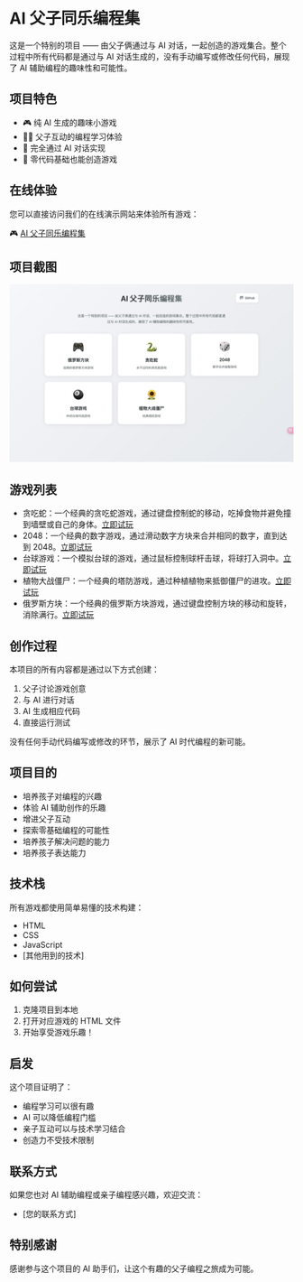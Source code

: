 # AI 父子同乐编程集

这是一个特别的项目 —— 由父子俩通过与 AI 对话，一起创造的游戏集合。整个过程中所有代码都是通过与 AI 对话生成的，没有手动编写或修改任何代码，展现了 AI 辅助编程的趣味性和可能性。

## 项目特色

- 🎮 纯 AI 生成的趣味小游戏
- 👨‍👦 父子互动的编程学习体验
- 🤖 完全通过 AI 对话实现
- 🎯 零代码基础也能创造游戏

## 在线体验

您可以直接访问我们的在线演示网站来体验所有游戏：

🎮 [AI 父子同乐编程集](https://ai-games-rho.vercel.app/)

## 项目截图

![AI父子同乐编程集首页截图](screenshots/homepage.png)

## 游戏列表

- 贪吃蛇：一个经典的贪吃蛇游戏，通过键盘控制蛇的移动，吃掉食物并避免撞到墙壁或自己的身体。[立即试玩](https://ai-games-rho.vercel.app/snake)
- 2048：一个经典的数字游戏，通过滑动数字方块来合并相同的数字，直到达到 2048。[立即试玩](https://ai-games-rho.vercel.app/2048)
- 台球游戏：一个模拟台球的游戏，通过鼠标控制球杆击球，将球打入洞中。[立即试玩](https://ai-games-rho.vercel.app/pool)
- 植物大战僵尸：一个经典的塔防游戏，通过种植植物来抵御僵尸的进攻。[立即试玩](https://ai-games-rho.vercel.app/pvz)
- 俄罗斯方块：一个经典的俄罗斯方块游戏，通过键盘控制方块的移动和旋转，消除满行。[立即试玩](https://ai-games-rho.vercel.app/tetris)

## 创作过程

本项目的所有内容都是通过以下方式创建：

1. 父子讨论游戏创意
2. 与 AI 进行对话
3. AI 生成相应代码
4. 直接运行测试

没有任何手动代码编写或修改的环节，展示了 AI 时代编程的新可能。

## 项目目的

- 培养孩子对编程的兴趣
- 体验 AI 辅助创作的乐趣
- 增进父子互动
- 探索零基础编程的可能性
- 培养孩子解决问题的能力
- 培养孩子表达能力

## 技术栈

所有游戏都使用简单易懂的技术构建：

- HTML
- CSS
- JavaScript
- [其他用到的技术]

## 如何尝试

1. 克隆项目到本地
2. 打开对应游戏的 HTML 文件
3. 开始享受游戏乐趣！

## 启发

这个项目证明了：

- 编程学习可以很有趣
- AI 可以降低编程门槛
- 亲子互动可以与技术学习结合
- 创造力不受技术限制

## 联系方式

如果您也对 AI 辅助编程或亲子编程感兴趣，欢迎交流：

- [您的联系方式]

## 特别感谢

感谢参与这个项目的 AI 助手们，让这个有趣的父子编程之旅成为可能。
